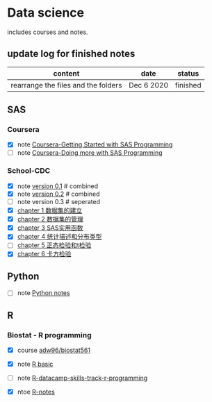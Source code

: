 
# Data science
includes courses and notes.

## update log for finished notes
|content| date  |status|
| ----- | ----- | ---- |
|rearrange the files and the folders|Dec 6 2020|finished|



## SAS
### Coursera

+ [x]  note [Coursera-Getting Started with SAS Programming](/SAS-Coursera-Getting-Started-with-SAS-Programming.md)
+ [ ]  note [Coursera-Doing more with SAS Programming](/SAS-Coursera-Doing-more-with-SAS-Programming.md)

### School-CDC
+ [x]  note [version 0.1](/SAS-Biostatistics-and-SAS-application.md) # combined
+ [x]  note [version 0.2](/SAS-卫生统计与SAS学习笔记.md) # combined
+ [ ]  note version 0.3 # seperated
  + [x]  [chapter 1 数据集的建立](/SAS-cdc-biostat-sas-1.md)
  + [x]   [chapter 2 数据集的管理](/SAS-cdc-biostat-sas-2.md)
  + [x]   [chapter 3 SAS实用函数](/SAS-cdc-biostat-sas-3.md)
  + [x]   [chapter 4 统计描述和分布类型](/SAS-cdc-biostat-sas-4.md)
  + [ ]   [chapter 5 正态检验和t检验](/SAS-cdc-biostat-sas-5.md)
  + [x]   [chapter 6 卡方检验](/SAS-cdc-biostat-sas-6.md)

## Python
+ [ ]  note [Python notes](/Python-notes.md)

## R

### Biostat - R programming
+ [x]  course [adw96/biostat561](https://github.com/adw96/biostat561)
+ [x]  note [R basic](/R-basic.md)
+ [ ]  note [R-datacamp-skills-track-r-programming](/R-datacamp-skills-track-r-programming.md)
+ [x]  ntoe [R-notes](/R-notes.md)

